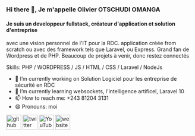 ### Hi there 👋, Je m'appelle Olivier OTSCHUDI OMANGA
#### Je suis un developpeur fullstack, créateur d'application et solution d'entreprise

 avec une vision personnel de l'IT pour la RDC. application créée from scratch ou avec des framework tels que Laravel, ou Express. Grand fan de Wordpress et de PHP. Beaucoup de projets à venir, donc restez connectés

Skills: PHP / WORDPRESS / JS / HTML / CSS / Laravel / NodeJs

- 🔭 I’m currently working on Solution Logiciel pour les entreprise de sécurité en RDC 
- 🌱 I’m currently learning websockets, l'intelligence artificel, Laravel 10 
- 📫 How to reach me: +243 81204 3131 
- 😄 Pronouns: moi 


[<img src='https://cdn.jsdelivr.net/npm/simple-icons@3.0.1/icons/github.svg' alt='github' height='40'>](https://github.com/https://github.com/otscheck)  [<img src='https://cdn.jsdelivr.net/npm/simple-icons@3.0.1/icons/twitter.svg' alt='twitter' height='40'>](https://twitter.com/https://twitter.com/otscheck)  [<img src='https://cdn.jsdelivr.net/npm/simple-icons@3.0.1/icons/youtube.svg' alt='YouTube' height='40'>](https://www.youtube.com/channel/https://www.youtube.com/@olivierotschudi)  [<img src='https://cdn.jsdelivr.net/npm/simple-icons@3.0.1/icons/icloud.svg' alt='website' height='40'>](https://otscheck.com/)  

